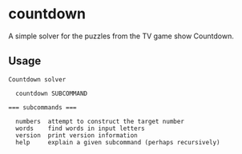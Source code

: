 # countdown

A simple solver for the puzzles from the TV game show Countdown.

## Usage
```
Countdown solver

  countdown SUBCOMMAND

=== subcommands ===

  numbers  attempt to construct the target number
  words    find words in input letters
  version  print version information
  help     explain a given subcommand (perhaps recursively)
```

